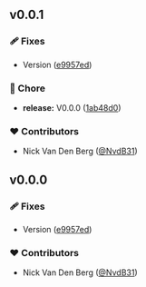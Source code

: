 
## v0.0.1


### 🩹 Fixes

- Version ([e9957ed](https://github.com/NvdB31/nuxt-editable/commit/e9957ed))

### 🏡 Chore

- **release:** V0.0.0 ([1ab48d0](https://github.com/NvdB31/nuxt-editable/commit/1ab48d0))

### ❤️ Contributors

- Nick Van Den Berg ([@NvdB31](http://github.com/NvdB31))

## v0.0.0


### 🩹 Fixes

- Version ([e9957ed](https://github.com/NvdB31/nuxt-editable/commit/e9957ed))

### ❤️ Contributors

- Nick Van Den Berg ([@NvdB31](http://github.com/NvdB31))


